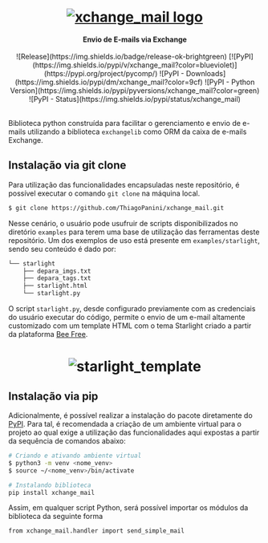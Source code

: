 <h1 align="center">
  <a href="https://pypi.org/project/xchange-mail/"><img src="https://i.imgur.com/ISexIyT.png" alt="xchange_mail logo"></a>
</h1>

<div align="center">
  <strong>Envio de E-mails via Exchange</strong>
</div>
<br/>

<div align="center">
![Release](https://img.shields.io/badge/release-ok-brightgreen)
[![PyPI](https://img.shields.io/pypi/v/xchange_mail?color=blueviolet)](https://pypi.org/project/pycomp/)
![PyPI - Downloads](https://img.shields.io/pypi/dm/xchange_mail?color=9cf)
![PyPI - Python Version](https://img.shields.io/pypi/pyversions/xchange_mail?color=green)
![PyPI - Status](https://img.shields.io/pypi/status/xchange_mail)
</div>
<br/>

Biblioteca python construída para facilitar o gerenciamento e envio de e-mails utilizando a biblioteca `exchangelib` como ORM da caixa de e-mails Exchange.

## Instalação via git clone

Para utilização das funcionalidades encapsuladas neste repositório, é possível executar o comando `git clone` na máquina local.

```bash
$ git clone https://github.com/ThiagoPanini/xchange_mail.git 
```

Nesse cenário, o usuário pode usufruir de scripts disponibilizados no diretório `examples` para terem uma base de utilização das ferramentas deste repositório. Um dos exemplos de uso está presente em `examples/starlight`, sendo seu conteúdo é dado por:

```bash
└── starlight
    ├── depara_imgs.txt
    ├── depara_tags.txt
    ├── starlight.html
    └── starlight.py
```

O script `starlight.py`, desde configurado previamente com as credenciais do usuário executar do código, permite o envio de um e-mail altamente customizado com um template HTML com o tema Starlight criado a partir da plataforma <a href="https://beefree.io/">Bee Free</a>.

<h1 align="center">
  <img src="https://i.imgur.com/SeNZiJ6.png" alt="starlight_template">
</h1>

## Instalação via pip

Adicionalmente, é possível realizar a instalação do pacote diretamente do <a href="https://pypi.org/project/xchange-mail/0.0.1/">PyPI</a>. Para tal, é recomendada a criação de um ambiente virtual para o projeto ao qual exige a utilização das funcionalidades aqui expostas a partir da sequência de comandos abaixo:

```bash
# Criando e ativando ambiente virtual
$ python3 -m venv <nome_venv>
$ source ~/<nome_venv>/bin/activate

# Instalando biblioteca
pip install xchange_mail
```

Assim, em qualquer script Python, será possível importar os módulos da biblioteca da seguinte forma

```bash
from xchange_mail.handler import send_simple_mail
```
